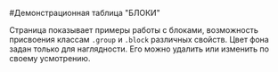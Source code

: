 #Демонстрационная таблица "БЛОКИ"

Страница показывает примеры работы с блоками, возможность присвоения классам `.group` и `.block` различных свойств. Цвет фона задан только для наглядности. Его можно удалить или изменить по своему усмотрению.

